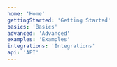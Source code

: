 ```yaml
---
home: 'Home'
gettingStarted: 'Getting Started'
basics: 'Basics'
advanced: 'Advanced'
examples: 'Examples'
integrations: 'Integrations'
api: 'API'
---
```

